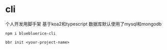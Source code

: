 # cli
个人开发用脚手架
基于koa2和typescript
数据库默认使用了mysql和mongodb

```shell
npm i bluebluerice-cli
```

```
bbr init <your-project-name>
```